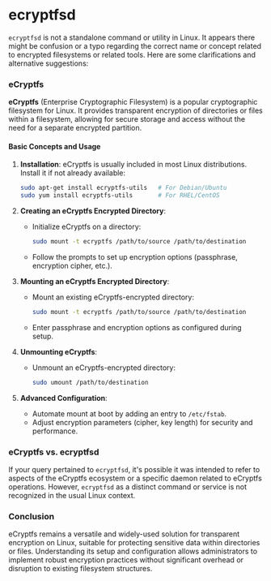 # ecryptfsd
`ecryptfsd` is not a standalone command or utility in Linux. It appears there might be confusion or a typo regarding the correct name or concept related to encrypted filesystems or related tools. Here are some clarifications and alternative suggestions:

### eCryptfs

**eCryptfs** (Enterprise Cryptographic Filesystem) is a popular cryptographic filesystem for Linux. It provides transparent encryption of directories or files within a filesystem, allowing for secure storage and access without the need for a separate encrypted partition.

#### Basic Concepts and Usage

1. **Installation**:
   eCryptfs is usually included in most Linux distributions. Install it if not already available:
   ```bash
   sudo apt-get install ecryptfs-utils   # For Debian/Ubuntu
   sudo yum install ecryptfs-utils       # For RHEL/CentOS
   ```

2. **Creating an eCryptfs Encrypted Directory**:
   - Initialize eCryptfs on a directory:
     ```bash
     sudo mount -t ecryptfs /path/to/source /path/to/destination
     ```
   - Follow the prompts to set up encryption options (passphrase, encryption cipher, etc.).

3. **Mounting an eCryptfs Encrypted Directory**:
   - Mount an existing eCryptfs-encrypted directory:
     ```bash
     sudo mount -t ecryptfs /path/to/source /path/to/destination
     ```
   - Enter passphrase and encryption options as configured during setup.

4. **Unmounting eCryptfs**:
   - Unmount an eCryptfs-encrypted directory:
     ```bash
     sudo umount /path/to/destination
     ```

5. **Advanced Configuration**:
   - Automate mount at boot by adding an entry to `/etc/fstab`.
   - Adjust encryption parameters (cipher, key length) for security and performance.

### eCryptfs vs. ecryptfsd

If your query pertained to `ecryptfsd`, it's possible it was intended to refer to aspects of the eCryptfs ecosystem or a specific daemon related to eCryptfs operations. However, `ecryptfsd` as a distinct command or service is not recognized in the usual Linux context.

### Conclusion

eCryptfs remains a versatile and widely-used solution for transparent encryption on Linux, suitable for protecting sensitive data within directories or files. Understanding its setup and configuration allows administrators to implement robust encryption practices without significant overhead or disruption to existing filesystem structures.
